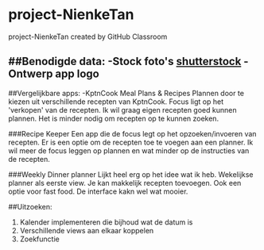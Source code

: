 # project-NienkeTan
project-NienkeTan created by GitHub Classroom

##Benodigde data:
-Stock foto's
[shutterstock](https://www.shutterstock.com/nl/photos)
-Ontwerp app logo
-

##Vergelijkbare apps:
-KptnCook Meal Plans & Recipes
Plannen door te kiezen uit verschillende recepten van KptnCook. Focus ligt op het 'verkopen' van de recepten. Ik wil graag eigen recepten goed kunnen plannen. 
Het is minder nodig om recepten op te kunnen zoeken.

###Recipe Keeper
Een app die de focus legt op het opzoeken/invoeren van recepten. Er is een optie om de recepten toe te voegen aan een planner. 
Ik wil meer de focus leggen op plannen en wat minder op de instructies van de recepten.

###Weekly Dinner planner
Lijkt heel erg op het idee wat ik heb. Wekelijkse planner als eerste view. Je kan makkelijk recepten toevoegen. Ook een optie voor fast food. De interface
kakn wel wat mooier.

##Uitzoeken:
1. Kalender implementeren die bijhoud wat de datum is
2. Verschillende views aan elkaar koppelen
3. Zoekfunctie
